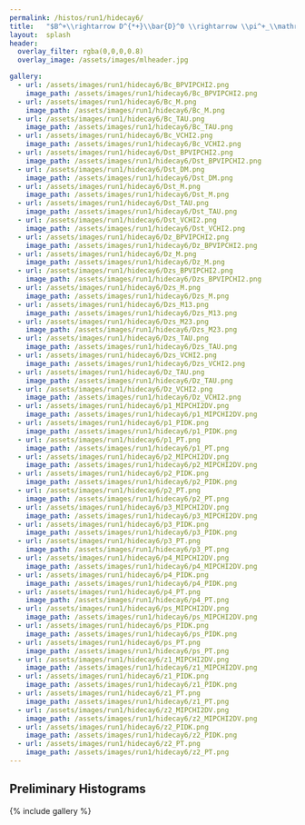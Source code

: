 ```yaml
---
permalink: /histos/run1/hidecay6/
title:   "$B^+\\rightarrow D^{*+}\\bar{D}^0 \\rightarrow \\pi^+_\\mathrm{s}$ || $K^-\\pi^+\\pi^-\\pi^+$ || $K^+\\pi^-$"
layout:  splash
header:
  overlay_filter: rgba(0,0,0,0.8)
  overlay_image: /assets/images/mlheader.jpg

gallery:
  - url: /assets/images/run1/hidecay6/Bc_BPVIPCHI2.png
    image_path: /assets/images/run1/hidecay6/Bc_BPVIPCHI2.png
  - url: /assets/images/run1/hidecay6/Bc_M.png
    image_path: /assets/images/run1/hidecay6/Bc_M.png
  - url: /assets/images/run1/hidecay6/Bc_TAU.png
    image_path: /assets/images/run1/hidecay6/Bc_TAU.png
  - url: /assets/images/run1/hidecay6/Bc_VCHI2.png
    image_path: /assets/images/run1/hidecay6/Bc_VCHI2.png
  - url: /assets/images/run1/hidecay6/Dst_BPVIPCHI2.png
    image_path: /assets/images/run1/hidecay6/Dst_BPVIPCHI2.png
  - url: /assets/images/run1/hidecay6/Dst_DM.png
    image_path: /assets/images/run1/hidecay6/Dst_DM.png
  - url: /assets/images/run1/hidecay6/Dst_M.png
    image_path: /assets/images/run1/hidecay6/Dst_M.png
  - url: /assets/images/run1/hidecay6/Dst_TAU.png
    image_path: /assets/images/run1/hidecay6/Dst_TAU.png
  - url: /assets/images/run1/hidecay6/Dst_VCHI2.png
    image_path: /assets/images/run1/hidecay6/Dst_VCHI2.png
  - url: /assets/images/run1/hidecay6/Dz_BPVIPCHI2.png
    image_path: /assets/images/run1/hidecay6/Dz_BPVIPCHI2.png
  - url: /assets/images/run1/hidecay6/Dz_M.png
    image_path: /assets/images/run1/hidecay6/Dz_M.png
  - url: /assets/images/run1/hidecay6/Dzs_BPVIPCHI2.png
    image_path: /assets/images/run1/hidecay6/Dzs_BPVIPCHI2.png
  - url: /assets/images/run1/hidecay6/Dzs_M.png
    image_path: /assets/images/run1/hidecay6/Dzs_M.png
  - url: /assets/images/run1/hidecay6/Dzs_M13.png
    image_path: /assets/images/run1/hidecay6/Dzs_M13.png
  - url: /assets/images/run1/hidecay6/Dzs_M23.png
    image_path: /assets/images/run1/hidecay6/Dzs_M23.png
  - url: /assets/images/run1/hidecay6/Dzs_TAU.png
    image_path: /assets/images/run1/hidecay6/Dzs_TAU.png
  - url: /assets/images/run1/hidecay6/Dzs_VCHI2.png
    image_path: /assets/images/run1/hidecay6/Dzs_VCHI2.png
  - url: /assets/images/run1/hidecay6/Dz_TAU.png
    image_path: /assets/images/run1/hidecay6/Dz_TAU.png
  - url: /assets/images/run1/hidecay6/Dz_VCHI2.png
    image_path: /assets/images/run1/hidecay6/Dz_VCHI2.png
  - url: /assets/images/run1/hidecay6/p1_MIPCHI2DV.png
    image_path: /assets/images/run1/hidecay6/p1_MIPCHI2DV.png
  - url: /assets/images/run1/hidecay6/p1_PIDK.png
    image_path: /assets/images/run1/hidecay6/p1_PIDK.png
  - url: /assets/images/run1/hidecay6/p1_PT.png
    image_path: /assets/images/run1/hidecay6/p1_PT.png
  - url: /assets/images/run1/hidecay6/p2_MIPCHI2DV.png
    image_path: /assets/images/run1/hidecay6/p2_MIPCHI2DV.png
  - url: /assets/images/run1/hidecay6/p2_PIDK.png
    image_path: /assets/images/run1/hidecay6/p2_PIDK.png
  - url: /assets/images/run1/hidecay6/p2_PT.png
    image_path: /assets/images/run1/hidecay6/p2_PT.png
  - url: /assets/images/run1/hidecay6/p3_MIPCHI2DV.png
    image_path: /assets/images/run1/hidecay6/p3_MIPCHI2DV.png
  - url: /assets/images/run1/hidecay6/p3_PIDK.png
    image_path: /assets/images/run1/hidecay6/p3_PIDK.png
  - url: /assets/images/run1/hidecay6/p3_PT.png
    image_path: /assets/images/run1/hidecay6/p3_PT.png
  - url: /assets/images/run1/hidecay6/p4_MIPCHI2DV.png
    image_path: /assets/images/run1/hidecay6/p4_MIPCHI2DV.png
  - url: /assets/images/run1/hidecay6/p4_PIDK.png
    image_path: /assets/images/run1/hidecay6/p4_PIDK.png
  - url: /assets/images/run1/hidecay6/p4_PT.png
    image_path: /assets/images/run1/hidecay6/p4_PT.png
  - url: /assets/images/run1/hidecay6/ps_MIPCHI2DV.png
    image_path: /assets/images/run1/hidecay6/ps_MIPCHI2DV.png
  - url: /assets/images/run1/hidecay6/ps_PIDK.png
    image_path: /assets/images/run1/hidecay6/ps_PIDK.png
  - url: /assets/images/run1/hidecay6/ps_PT.png
    image_path: /assets/images/run1/hidecay6/ps_PT.png
  - url: /assets/images/run1/hidecay6/z1_MIPCHI2DV.png
    image_path: /assets/images/run1/hidecay6/z1_MIPCHI2DV.png
  - url: /assets/images/run1/hidecay6/z1_PIDK.png
    image_path: /assets/images/run1/hidecay6/z1_PIDK.png
  - url: /assets/images/run1/hidecay6/z1_PT.png
    image_path: /assets/images/run1/hidecay6/z1_PT.png
  - url: /assets/images/run1/hidecay6/z2_MIPCHI2DV.png
    image_path: /assets/images/run1/hidecay6/z2_MIPCHI2DV.png
  - url: /assets/images/run1/hidecay6/z2_PIDK.png
    image_path: /assets/images/run1/hidecay6/z2_PIDK.png
  - url: /assets/images/run1/hidecay6/z2_PT.png
    image_path: /assets/images/run1/hidecay6/z2_PT.png
---
```


## Preliminary Histograms
{% include gallery %}
